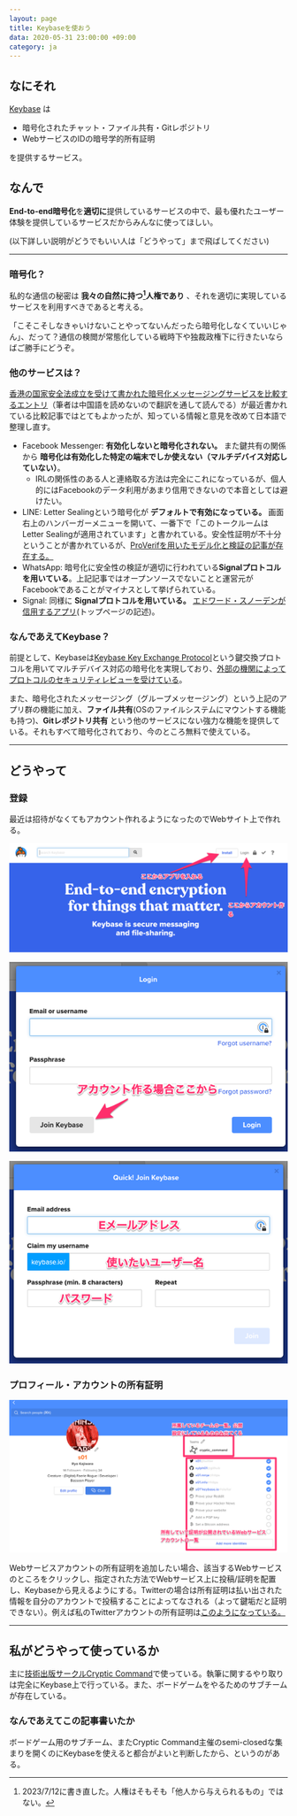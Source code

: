 ```yaml
---
layout: page
title: Keybaseを使おう
data: 2020-05-31 23:00:00 +09:00
category: ja
---
```


## なにそれ

[Keybase](https://keybase.io/) は

- 暗号化されたチャット・ファイル共有・Gitレポジトリ
- WebサービスのIDの暗号学的所有証明

を提供するサービス。

## なんで

**End-to-end暗号化**を**適切に**提供しているサービスの中で、最も優れたユーザー体験を提供しているサービスだからみんなに使ってほしい。

(以下詳しい説明がどうでもいい人は「どうやって」まで飛ばしてください)

----

### 暗号化？

私的な通信の秘密は **我々の自然に持つ[^1]人権であり** 、それを適切に実現しているサービスを利用すべきであると考える。

「こそこそしなきゃいけないことやってないんだったら暗号化しなくていいじゃん」、だって？通信の検閲が常態化している戦時下や独裁政権下に行きたいならばご勝手にどうぞ。

### 他のサービスは？

[香港の国家安全法成立を受けて書かれた暗号化メッセージングサービスを比較するエントリ](https://medium.com/@thehacksbetweenus/%E5%9C%8B%E5%AE%89%E6%B3%95%E9%80%9A%E9%81%8E-%E5%85%A8%E6%B0%91%E5%8F%8D%E7%9B%A3%E6%8E%A7-%E5%B8%B8%E7%94%A8%E9%80%9A%E8%A8%8A%E8%BB%9F%E9%AB%94%E5%93%AA%E5%80%8B%E6%9C%80%E5%AE%89%E5%85%A8-c85b642649e1)（筆者は中国語を読めないので翻訳を通して読んでる）が最近書かれている比較記事ではとてもよかったが、知っている情報と意見を改めて日本語で整理し直す。

- Facebook Messenger: **有効化しないと暗号化されない。** また鍵共有の関係から **暗号化は有効化した特定の端末でしか使えない（マルチデバイス対応していない）**。
    - IRLの関係性のある人と連絡取る方法は完全にこれになっているが、個人的にはFacebookのデータ利用があまり信用できないので本音としては避けたい。
- LINE: Letter Sealingという暗号化が **デフォルトで有効になっている。** 画面右上のハンバーガーメニューを開いて、一番下で「このトークルームはLetter Sealingが適用されています」と書かれている。安全性証明が不十分ということが書かれているが、[ProVerifを用いたモデル化と検証の記事が存在する。](https://lepidum.co.jp/blog/2018-10-26/line-proverif/)
- WhatsApp: 暗号化に安全性の検証が適切に行われている**Signalプロトコルを用いている**。上記記事ではオープンソースでないことと運営元がFacebookであることがマイナスとして挙げられている。
- Signal: 同様に **Signalプロトコルを用いている。** [エドワード・スノーデンが信用するアプリ](https://signal.org/ja/)(トップページの記述)。

### なんであえてKeybase？

前提として、Keybaseは[Keybase Key Exchange Protocol](https://book.keybase.io/docs/crypto/key-exchange)という鍵交換プロトコルを用いてマルチデバイス対応の暗号化を実現しており、[外部の機関によってプロトコルのセキュリティレビューを受けている](https://keybase.io/docs-assets/blog/NCC_Group_Keybase_KB2018_Public_Report_2019-02-27_v1.3.pdf)。

また、暗号化されたメッセージング（グループメッセージング）という上記のアプリ群の機能に加え、**ファイル共有**(OSのファイルシステムにマウントする機能も持つ)、**Gitレポジトリ共有** という他のサービスにない強力な機能を提供している。それもすべて暗号化されており、今のところ無料で使えている。

----

## どうやって

### 登録

最近は招待がなくてもアカウント作れるようになったのでWebサイト上で作れる。

![](../assets/keybase-top.png)

![](../assets/keybase-login.png)

![](../assets/keybase-create-account.png)

### プロフィール・アカウントの所有証明

![](../assets/keybase-profile.png)

Webサービスアカウントの所有証明を追加したい場合、該当するWebサービスのところをクリックし、指定された方法でWebサービス上に投稿/証明を配置し、Keybaseから見えるようにする。Twitterの場合は所有証明は払い出された情報を自分のアカウントで投稿することによってなされる（よって鍵垢だと証明できない）。例えば私のTwitterアカウントの所有証明は[このようになっている。](https://twitter.com/s01/status/870441358372216833)

----

## 私がどうやって使っているか

主に[技術出版サークルCryptic Command](https://cryptic-command.net/)で使っている。執筆に関するやり取りは完全にKeybase上で行っている。また、ボードゲームをやるためのサブチームが存在している。

### なんであえてこの記事書いたか

ボードゲーム用のサブチーム、またCryptic Command主催のsemi-closedな集まりを開くのにKeybaseを使えると都合がよいと判断したから、というのがある。

[^1]: 2023/7/12に書き直した。人権はそもそも「他人から与えられるもの」ではない。
